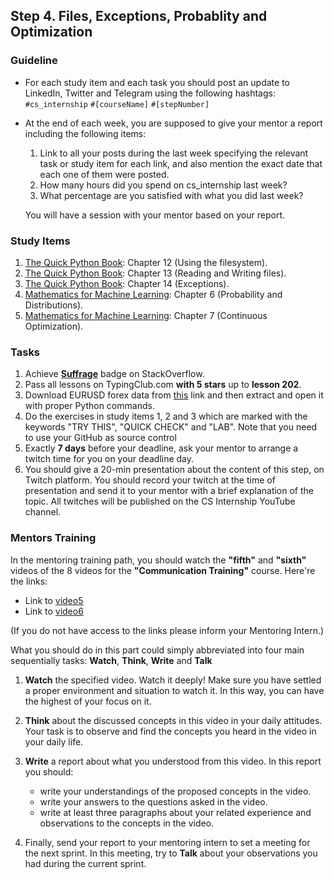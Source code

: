 ## Step 4. Files, Exceptions, Probablity and Optimization

### Guideline

- For each study item and each task you should post an update to LinkedIn, Twitter and Telegram using the following hashtags:
`#cs_internship`
`#[courseName]`
`#[stepNumber]`

- At the end of each week, you are supposed to give your mentor a report including the following items:
  1. Link to all your posts during the last week specifying the relevant task or study item for each link, and also mention the exact date that each one of them were posted.
  2. How many hours did you spend on cs_internship last week?
  3. What percentage are you satisfied with what you did last week?
  
  You will have a session with your mentor based on your report.
  
  
### Study Items

  1. [The Quick Python Book](README.md): Chapter 12 (Using the filesystem).
  2. [The Quick Python Book](README.md): Chapter 13 (Reading and Writing files).
  3. [The Quick Python Book](README.md): Chapter 14 (Exceptions).
  4. [Mathematics for Machine Learning](README.md): Chapter 6 (Probability and Distributions).
  5. [Mathematics for Machine Learning](README.md): Chapter 7 (Continuous Optimization).

  
### Tasks

 1. Achieve [**Suffrage**](https://stackoverflow.com/help/badges/804/suffrage) badge on StackOverflow.
 2. Pass all lessons on TypingClub.com **with 5 stars** up to **lesson 202**.
 3. Download EURUSD forex data from [this](https://www.histdata.com/download-free-forex-historical-data/?/excel/1-minute-bar-quotes/eurusd/2018) link and then extract and open it with proper Python commands.
 4. Do the exercises in study items 1, 2 and 3 which are marked with the keywords "TRY THIS", "QUICK CHECK" and "LAB". Note that you need to use your GitHub as source control
 5. Exactly **7 days** before your deadline, ask your mentor to arrange a twitch time for you on your deadline day.
 6. You should give a 20-min presentation about the content of this step, on Twitch platform. You should record your twitch at the time of presentation and send it to your mentor with a brief explanation of the topic. All twitches will be published on the CS Internship YouTube channel.


### Mentors Training

In the mentoring training path, you should watch the **"fifth"** and **"sixth"** videos of the 8 videos for the **"Communication Training"** course.  Here're the links:

  - Link to [video5](https://drive.google.com/file/d/1ncbYej5CvvJNVu6GlnKFTxxJ7iYjVXv0/view?usp=sharing)
  - Link to [video6](https://drive.google.com/file/d/1L-xFO4gbmBmxepTldUT61_HuA4d3T9eU/view?usp=sharing)
  
(If you do not have access to the links please inform your Mentoring Intern.)

What you should do in this part could simply abbreviated into four main sequentially tasks: **Watch**, **Think**, **Write** and **Talk**
  1. **Watch** the specified video. Watch it deeply! Make sure you have settled a proper environment and situation to watch it. In this way, you can have the highest of your focus on it.
  2. **Think** about the discussed concepts in this video in your daily attitudes. Your task is to observe and find the concepts you heard in the video in your daily life. 
  3. **Write** a report about what you understood from this video. In this report you should:
	  - write your understandings of the proposed concepts in the video.
	  - write your answers to the questions asked in the video.
	  - write at least three paragraphs about your related experience and observations to the concepts in the video.

  4. Finally, send your report to your mentoring intern to set a meeting for the next sprint. In this meeting, try to **Talk** about your observations you had during the current sprint.

